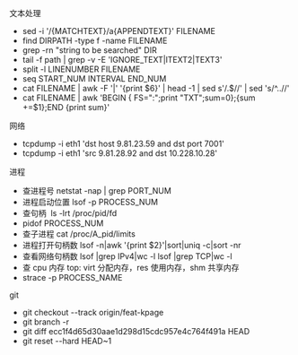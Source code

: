 文本处理

- sed -i '/{MATCHTEXT}/a\{APPENDTEXT}' FILENAME
- find DIRPATH -type f -name FILENAME
- grep -rn "string to be searched" DIR
- tail -f path | grep -v -E 'IGNORE_TEXT|lTEXT2|TEXT3'
- split -l LINENUMBER FILENAME
- seq START_NUM INTERVAL END_NUM
- cat FILENAME | awk -F '|' '{print $6}' | head -1 | sed s'/.$//' | sed 's/^..//'
- cat FILENAME | awk 'BEGIN { FS=":";print "TXT";sum=0};{sum +=\$1};END {print sum}'




网络

- tcpdump -i eth1 'dst host 9.81.23.59 and dst port 7001'
- tcpdump -i eth1 'src 9.81.28.92 and dst 10.228.10.28'

进程

- 查进程号 netstat -nap | grep PORT_NUM
- 进程启动位置 lsof -p PROCESS_NUM
- 查句柄  ls -lrt /proc/pid/fd
- pidof PROCESS_NUM
- 查子进程 cat /proc/A_pid/limits
- 进程打开句柄数 lsof -n|awk '{print \$2}'|sort|uniq -c|sort -nr
- 查看网络句柄数 lsof |grep IPv4|wc -l lsof |grep TCP|wc -l
- 查 cpu 内存 top: virt 分配内存，res 使用内存，shm 共享内存
- strace -p PROCESS_NAME

git
- git checkout --track origin/feat-kpage
- git branch -r
- git diff ecc1f4d65d30aae1d298d15cdc957e4c764f491a HEAD
- git reset --hard HEAD~1